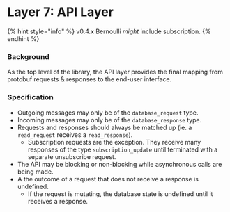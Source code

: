# Layer 7: API Layer

{% hint style="info" %}
v0.4.x Bernoulli _might_ include subscription.
{% endhint %}

### Background

As the top level of the library, the API layer provides the final mapping from protobuf requests & responses to the end-user interface.

### Specification

* Outgoing messages may only be of the `database_request` type.
* Incoming messages may only be of the `database_response` type.
* Requests and responses should always be matched up \(ie. a `read_request` receives a `read_response`\).
  * Subscription requests are the exception. They receive many responses of the type `subscription_update` until terminated with a separate unsubscribe request.
* The API may be blocking or non-blocking while asynchronous calls are being made.
* A the outcome of a request that does not receive a response is undefined. 
  * If the request is mutating, the database state is undefined until it receives a response.

